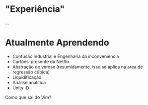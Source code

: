# "Experiência"
...

# Atualmente Aprendendo
- Confusão industrial e Engenharia da inconveniencia
- Cartões-presente da Netflix
- Abstração de verose (resumidamente, isso se aplica na area de regressão cúbica)
- Liquidificação
- Análise analítica
- Unity :D

Como que sai do Vim?
